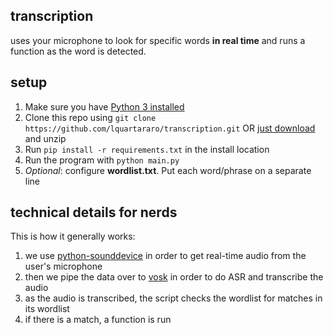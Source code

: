 ## transcription
uses your microphone to look for specific words **in real time** and runs a function as the word is detected.

## setup
1. Make sure you have [Python 3 installed](https://www.python.org/downloads/)
2. Clone this repo using `git clone https://github.com/lquartararo/transcription.git` OR [just download](https://github.com/lquartararo/transcription/archive/refs/heads/main.zip) and unzip
3. Run `pip install -r requirements.txt` in the install location
4. Run the program with `python main.py`
5. *Optional*: configure **wordlist.txt**. Put each word/phrase on a separate line

## technical details for nerds
This is how it generally works:
1. we use [python-sounddevice](https://github.com/spatialaudio/python-sounddevice) in order to get real-time audio from the user's microphone
2. then we pipe the data over to [vosk](https://github.com/alphacep/vosk-api) in order to do ASR and transcribe the audio
3. as the audio is transcribed, the script checks the wordlist for matches in its wordlist
4. if there is a match, a function is run
